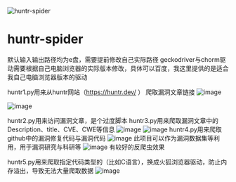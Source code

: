 ![huntr-spider](https://socialify.git.ci/xulei1112/huntr-spider/image?font=Source%20Code%20Pro&language=1&logo=https%3A%2F%2Favatars.githubusercontent.com%2Fu%2F64565724%3Fv%3D4&name=1&pattern=Overlapping%20Hexagons&theme=Dark)
# huntr-spider
默认输入输出路径均为e盘，需要提前修改自己实际路径
geckodriver与chorm驱动需要根据自己电脑浏览器的实际版本修改，具体可以百度，我这里提供的是适合我自己电脑浏览器版本的驱动

huntr1.py用来从huntr网站（https://huntr.dev/ ）
爬取漏洞文章链接
![image](https://user-images.githubusercontent.com/64565724/230029991-d921541a-cb6b-4e0d-92f3-b75fc11c6fc0.png)

![image](https://user-images.githubusercontent.com/64565724/230029555-6a63c661-de7a-4e9f-bf03-93e0c3b7d55c.png)


huntr2.py用来访问漏洞文章，是个过度脚本
huntr3.py用来爬取漏洞文章中的Description、title、CVE、CWE等信息
![image](https://user-images.githubusercontent.com/64565724/230030070-832e9354-9f04-47fd-8faa-16ada760f4ea.png)
![image](https://user-images.githubusercontent.com/64565724/230030415-602f7d7d-8d08-4609-bae6-3e7c35085cef.png)
huntr4.py用来爬取github中的漏洞修复代码与漏洞代码
![image](https://user-images.githubusercontent.com/64565724/230030662-6b583475-6054-4b1d-bd29-6eda44765459.png)
此项目可以作为漏洞数据集等利用，用于漏洞研究与科研等
![image](https://user-images.githubusercontent.com/64565724/230545240-b1cf7718-c70f-41c4-bf00-5826c2373364.png)
有较好的反爬虫效果

huntr5.py用来爬取指定代码类型的（比如C语言），换成火狐浏览器驱动，防止内存溢出，导致无法大量爬取数据
![image](https://user-images.githubusercontent.com/64565724/231638855-715182f1-6b4e-4d1f-8d7d-770a70279179.png)

